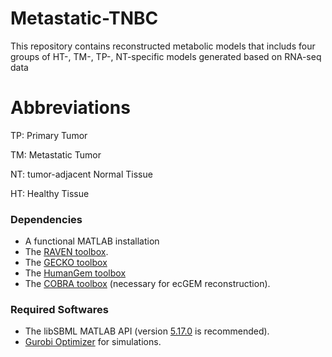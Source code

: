 # Metastatic-TNBC
This repository contains reconstructed metabolic models that includs four groups of HT-, TM-, TP-, NT-specific models generated based on RNA-seq data

# Abbreviations

<p>TP:  Primary Tumor<br>
<p>TM:  Metastatic Tumor<br>
<p>NT:  tumor-adjacent Normal Tissue<br>
<p>HT:  Healthy Tissue<br>


### Dependencies 
* A functional MATLAB installation 
* The [RAVEN toolbox](https://github.com/SysBioChalmers/RAVEN).
* The [GECKO toolbox](https://github.com/SysBioChalmers/GECKO)
* The [HumanGem toolbox](https://github.com/SysBioChalmers/Human-GEM)
* The [COBRA toolbox](https://github.com/opencobra/cobratoolbox) (necessary for ecGEM reconstruction).


###  Required Softwares
* The libSBML MATLAB API (version [5.17.0](https://sourceforge.net/projects/sbml/files/libsbml/5.17.0/stable/MATLAB%20interface/) is recommended).
* [Gurobi Optimizer](http://www.gurobi.com/registration/download-reg) for simulations.

